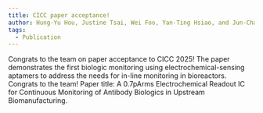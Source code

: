 ```yaml
---
title: CICC paper acceptance!
author: Hung-Yu Hou, Justine Tsai, Wei Foo, Yan-Ting Hsiao, and Jun-Chau Chien
tags:
  - Publication
---
```


Congrats to the team on paper acceptance to CICC 2025! The paper demonstrates the first biologic monitoring using electrochemical-sensing aptamers to address the needs for in-line monitoring in bioreactors. Congrats to the team! Paper title: A 0.7pArms Electrochemical Readout IC for Continuous Monitoring of Antibody Biologics in Upstream Biomanufacturing.
